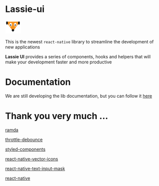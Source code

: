 # Lassie-ui

![lassie logo](https://github.com/ederzadravec/lassie-ui/blob/master/src/assets/img/logo.png?raw=true 'Lassie UI')

This is the newest `react-native` library to streamline the development of new applications

**Lassie UI** provides a series of components, hooks and helpers that will make your development faster and more productive

# Documentation

We are still developing the lib documentation, but you can follow it
[here](https://ederzadravec.github.io/lassie-ui/)

# Thank you very much ...

[ramda](https://ramdajs.com/docs/)

[throttle-debounce](https://github.com/niksy/throttle-debounce#readme)

[styled-components](https://styled-components.com/docs)

[react-native-vector-icons](https://github.com/oblador/react-native-vector-icons#installation)

[react-native-text-input-mask](https://github.com/react-native-community/react-native-text-input-mask#react-native-text-input-mask)

[react-native](https://reactnative.dev/)
